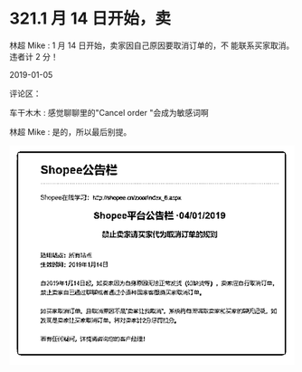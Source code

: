 # 321.1 月 14 日开始，卖

林超 Mike : 1 月 14 日开始，卖家因自己原因要取消订单的，不 能联系买家取消。违者计 2 分！

2019-01-05

评论区：

车干木木 : 感觉聊聊里的"Cancel order "会成为敏感词啊

林超 Mike : 是的，所以最后别提。

![image](img/Image_032.png)